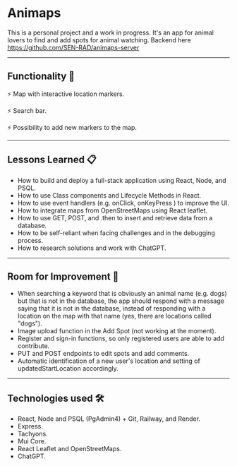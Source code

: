 # Animaps 

This is a personal project and a work in progress. It's an app for animal lovers to find and add spots for animal watching.
Backend here https://github.com/SEN-RAD/animaps-server

---
## Functionality 🚀

⚡️ Map with interactive location markers.

⚡️ Search bar.

⚡️ Possibility to add new markers to the map. 

---
## Lessons Learned 📋

* How to build and deploy a full-stack application using React, Node, and PSQL.
* How to use Class components and Lifecycle Methods in React.
* How to use event handlers (e.g. onClick, onKeyPress ) to improve the UI.
* How to integrate maps from OpenStreetMaps using React leaflet. 
* How to use GET, POST, and .then to insert and retrieve data from a database.
* How to be self-reliant when facing challenges and in the debugging process.
* How to research solutions and work with ChatGPT.

---
## Room for Improvement 🔧

* When searching a keyword that is obviously an animal name (e.g. dogs) but that is not in the database, the app should respond with a message saying that it is not in the database, instead of responding with a location on the map with that name (yes, there are locations called "dogs").
* Image upload function in the Add Spot (not working at the moment).
* Register and sign-in functions, so only registered users are able to add contribute.
* PUT and POST endpoints to edit spots and add comments.
* Automatic identification of a new user's location and setting of updatedStartLocation accordingly.

---
 ## Technologies used 🛠️

-  React, Node and PSQL (PgAdmin4) + Git, Railway, and Render.
-  Express.
-  Tachyons.
-  Mui Core.
-  React Leaflet and OpenStreetMaps.
-  ChatGPT.



